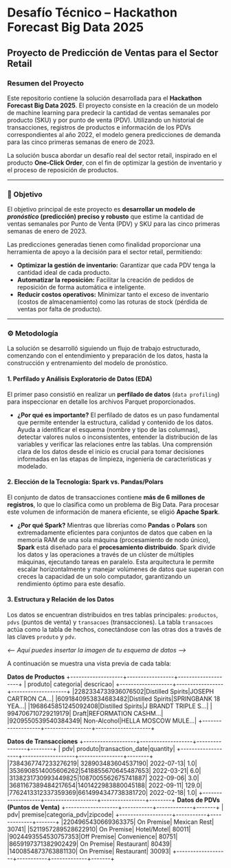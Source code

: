 # Desafío Técnico – Hackathon Forecast Big Data 2025
## Proyecto de Predicción de Ventas para el Sector Retail

### Resumen del Proyecto

Este repositorio contiene la solución desarrollada para el **Hackathon Forecast Big Data 2025**. El proyecto consiste en la creación de un modelo de machine learning para predecir la cantidad de ventas semanales por producto (SKU) y por punto de venta (PDV). Utilizando un historial de transacciones, registros de productos e información de los PDVs correspondientes al año 2022, el modelo genera predicciones de demanda para las cinco primeras semanas de enero de 2023.

La solución busca abordar un desafío real del sector retail, inspirado en el producto **One-Click Order**, con el fin de optimizar la gestión de inventario y el proceso de reposición de productos.

---

### 🎯 Objetivo

El objetivo principal de este proyecto es **desarrollar un modelo de *pronóstico* (predicción) preciso y robusto** que estime la cantidad de ventas semanales por Punto de Venta (PDV) y SKU para las cinco primeras semanas de enero de 2023.

Las predicciones generadas tienen como finalidad proporcionar una herramienta de apoyo a la decisión para el sector retail, permitiendo:

-   **Optimizar la gestión de inventario:** Garantizar que cada PDV tenga la cantidad ideal de cada producto.
-   **Automatizar la reposición:** Facilitar la creación de pedidos de reposición de forma automática e inteligente.
-   **Reducir costos operativos:** Minimizar tanto el exceso de inventario (costos de almacenamiento) como las roturas de stock (pérdida de ventas por falta de producto).


---

### ⚙️ Metodología

La solución se desarrolló siguiendo un flujo de trabajo estructurado, comenzando con el entendimiento y preparación de los datos, hasta la construcción y entrenamiento del modelo de pronóstico.

#### 1. Perfilado y Análisis Exploratorio de Datos (EDA)

El primer paso consistió en realizar un **perfilado de datos** (`data profiling`) para inspeccionar en detalle los archivos Parquet proporcionados.

* **¿Por qué es importante?** El perfilado de datos es un paso fundamental que permite entender la estructura, calidad y contenido de los datos. Ayuda a identificar el esquema (nombre y tipo de las columnas), detectar valores nulos o inconsistentes, entender la distribución de las variables y verificar las relaciones entre las tablas. Una comprensión clara de los datos desde el inicio es crucial para tomar decisiones informadas en las etapas de limpieza, ingeniería de características y modelado.

#### 2. Elección de la Tecnología: Spark vs. Pandas/Polars

El conjunto de datos de transacciones contiene **más de 6 millones de registros**, lo que lo clasifica como un problema de Big Data. Para procesar este volumen de información de manera eficiente, se eligió **Apache Spark**.

* **¿Por qué Spark?** Mientras que librerías como **Pandas** o **Polars** son extremadamente eficientes para conjuntos de datos que caben en la memoria RAM de una sola máquina (procesamiento de nodo único), **Spark** está diseñado para el **procesamiento distribuido**. Spark divide los datos y las operaciones a través de un clúster de múltiples máquinas, ejecutando tareas en paralelo. Esta arquitectura le permite escalar horizontalmente y manejar volúmenes de datos que superan con creces la capacidad de un solo computador, garantizando un rendimiento óptimo para este desafío.

#### 3. Estructura y Relación de los Datos

Los datos se encuentran distribuidos en tres tablas principales: `productos`, `pdvs` (puntos de venta) y `transacoes` (transacciones). La tabla `transacoes` actúa como la tabla de hechos, conectándose con las otras dos a través de las claves `produto` y `pdv`.

*<-- Aquí puedes insertar la imagen de tu esquema de datos -->*

A continuación se muestra una vista previa de cada tabla:

**Datos de Productos**
+-------------------+-----------------+--------------------+
|            produto|        categoria|           descricao|
+-------------------+-----------------+--------------------+
|2282334733936076502|Distilled Spirits|JOSEPH CARTRON CA...|
|6091840953834683482|Distilled Spirits|SPRINGBANK 18 YEA...|
|1968645851245092408|Distilled Spirits|J BRANDT TRIPLE S...|
| 994706710729219179|            Draft|REFORMATION CASHM...|
|9209550539540384349|      Non-Alcohol|HELLA MOSCOW MULE...|
+-------------------+-----------------+--------------------+

**Datos de Transacciones**
+-------------------+-------------------+----------------+--------+
|                pdv|            produto|transaction_date|quantity|
+-------------------+-------------------+----------------+--------+
|7384367747233276219| 328903483604537190|      2022-07-13|     1.0|
|3536908514005606262|5418855670645487653|      2022-03-21|     6.0|
|3138231730993449825|1087005562675741887|      2022-09-06|     3.0|
|3681167389484217654|1401422983880045188|      2022-09-11|   129.0|
|7762413312337359369|6614994347738381720|      2022-02-18|     1.0|
+-------------------+-------------------+----------------+--------+
**Datos de PDVs (Puntos de Venta)**
+-------------------+-----------+-------------+-------+
|                pdv|    premise|categoria_pdv|zipcode|
+-------------------+-----------+-------------+-------+
|2204965430669363375| On Premise| Mexican Rest|  30741|
|5211957289528622910| On Premise|  Hotel/Motel|  80011|
|9024493554530757353|Off Premise|  Convenience|  80751|
|8659197371382902429| On Premise|    Restaurant|  80439|
|1400854873763881130| On Premise|    Restaurant|  30093|
+-------------------+-----------+-------------+-------+
